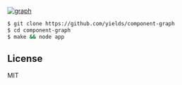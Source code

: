 
  [![graph](https://i.cloudup.com/fmA5Vn61Je.png)](https://cloudup.com/ccsqsCHSxVA)

```bash
$ git clone https://github.com/yields/component-graph
$ cd component-graph
$ make && node app
```

## License

  MIT
